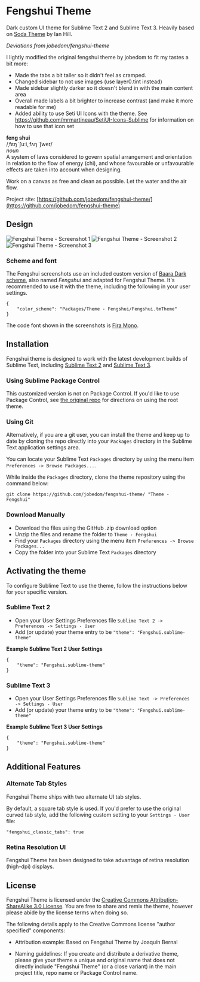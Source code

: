# Fengshui Theme

Dark custom UI theme for Sublime Text 2 and Sublime Text 3. Heavily based on [Soda Theme](http://buymeasoda.com/) by Ian Hill.

*Deviations from jobedom/fengshui-theme*

I lightly modified the original fengshui theme by jobedom to fit my tastes a bit more:

- Made the tabs a bit taller so it didn't feel as cramped.
- Changed sidebar to not use images (use layer0.tint instead)
- Made sidebar slightly darker so it doesn't blend in with the main content area
- Overall made labels a bit brighter to increase contrast (and make it more readable for me)
- Added ability to use Seti UI Icons with the theme. See https://github.com/mrmartineau/SetiUI-Icons-Sublime for information on how to use that icon set

**feng shui**  
/ˌfɛŋ ˈʃuːi,ˌfʌŋ ˈʃweɪ/  
_noun_  
A system of laws considered to govern spatial arrangement and orientation in relation to the flow of energy (chi), and whose favourable or unfavourable effects are taken into account when designing.

Work on a canvas as free and clean as possible. Let the water and the air flow.

Project site: [https://github.com/jobedom/fengshui-theme/](https://github.com/jobedom/fengshui-theme)

## Design

![Fengshui Theme - Screenshot 1](https://raw.githubusercontent.com/jobedom/fengshui-theme/master/screenshots/screenshot1.png)
![Fengshui Theme - Screenshot 2](https://raw.githubusercontent.com/jobedom/fengshui-theme/master/screenshots/screenshot2.png)
![Fengshui Theme - Screenshot 3](https://raw.githubusercontent.com/jobedom/fengshui-theme/master/screenshots/screenshot3.png)

### Scheme and font

The Fengshui screenshots use an included custom version of [Baara Dark scheme](https://packagecontrol.io/packages/Color%20Scheme%20-%20Baara%20Dark), also named *Fengshui* and adapted for Fengshui Theme. It's recommended to use it with the theme, including the following in your user settings.

    {
        "color_scheme": "Packages/Theme - Fengshui/Fengshui.tmTheme"
    }

The code font shown in the screenshots is [Fira Mono](https://mozilla.github.io/Fira/).

## Installation

Fengshui theme is designed to work with the latest development builds of Sublime Text, including [Sublime Text 2](http://www.sublimetext.com/dev) and [Sublime Text 3](http://www.sublimetext.com/3dev).

### Using Sublime Package Control

This customized version is not on Package Control. If you'd like to use Package Control, see [the original repo](https://github.com/jobedom/fengshui-theme) for directions on using the root theme.

### Using Git

Alternatively, if you are a git user, you can install the theme and keep up to date by cloning the repo directly into your `Packages` directory in the Sublime Text application settings area.

You can locate your Sublime Text `Packages` directory by using the menu item `Preferences -> Browse Packages...`.

While inside the `Packages` directory, clone the theme repository using the command below:

    git clone https://github.com/jobedom/fengshui-theme/ "Theme - Fengshui"

### Download Manually

* Download the files using the GitHub .zip download option
* Unzip the files and rename the folder to `Theme - Fengshui`
* Find your `Packages` directory using the menu item  `Preferences -> Browse Packages...`
* Copy the folder into your Sublime Text `Packages` directory

## Activating the theme

To configure Sublime Text to use the theme, follow the instructions below for your specific version.

### Sublime Text 2

* Open your User Settings Preferences file `Sublime Text 2 -> Preferences -> Settings - User`
* Add (or update) your theme entry to be `"theme": "Fengshui.sublime-theme"`

**Example Sublime Text 2 User Settings**

    {
        "theme": "Fengshui.sublime-theme"
    }

### Sublime Text 3

* Open your User Settings Preferences file `Sublime Text -> Preferences -> Settings - User`
* Add (or update) your theme entry to be `"theme": "Fengshui.sublime-theme"`

**Example Sublime Text 3 User Settings**

    {
        "theme": "Fengshui.sublime-theme"
    }

## Additional Features

### Alternate Tab Styles

Fengshui Theme ships with two alternate UI tab styles.

By default, a square tab style is used. If you'd prefer to use the original curved tab style, add the following custom setting to your `Settings - User` file:

    "fengshui_classic_tabs": true

### Retina Resolution UI

Fengshui Theme has been designed to take advantage of retina resolution (high-dpi) displays.

## License

Fengshui Theme is licensed under the [Creative Commons Attribution-ShareAlike 3.0 License](http://creativecommons.org/licenses/by-sa/3.0/). You are free to share and remix the theme, however please abide by the license terms when doing so.

The following details apply to the Creative Commons license "author specified" components:

* Attribution example: Based on Fengshui Theme by Joaquín Bernal

* Naming guidelines: If you create and distribute a derivative theme, please give your theme a unique and original name that does not directly include "Fengshui Theme" (or a close variant) in the main project title, repo name or Package Control name.
